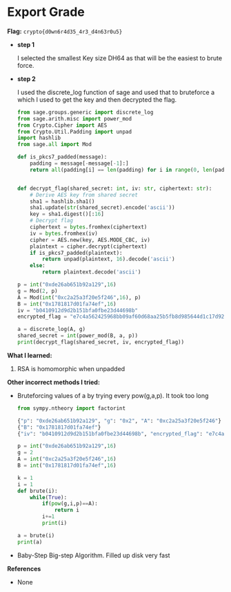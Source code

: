 # Export Grade

**Flag:** `crypto{d0wn6r4d35_4r3_d4n63r0u5}`

- **step 1**

    I selected the smallest Key size DH64 as that will be the easiest to brute force.


- **step 2**

    I used the discrete_log function of sage and used that to bruteforce a which I used to get the key and then decrypted the flag.
    
    ```python
    from sage.groups.generic import discrete_log
    from sage.arith.misc import power_mod
    from Crypto.Cipher import AES
    from Crypto.Util.Padding import unpad
    import hashlib
    from sage.all import Mod

    def is_pkcs7_padded(message):
        padding = message[-message[-1]:]
        return all(padding[i] == len(padding) for i in range(0, len(padding)))


    def decrypt_flag(shared_secret: int, iv: str, ciphertext: str):
        # Derive AES key from shared secret
        sha1 = hashlib.sha1()
        sha1.update(str(shared_secret).encode('ascii'))
        key = sha1.digest()[:16]
        # Decrypt flag
        ciphertext = bytes.fromhex(ciphertext)
        iv = bytes.fromhex(iv)
        cipher = AES.new(key, AES.MODE_CBC, iv)
        plaintext = cipher.decrypt(ciphertext)
        if is_pkcs7_padded(plaintext):
            return unpad(plaintext, 16).decode('ascii')
        else:
            return plaintext.decode('ascii')

    p = int("0xde26ab651b92a129",16)
    g = Mod(2, p)
    A = Mod(int("0xc2a25a3f20e5f246",16), p)
    B = int("0x1781817d01fa74ef",16)
    iv = "b0410912d9d2b151bfa0fbe23d44698b"
    encrypted_flag = "e7c4a562425968bb09af60d68aa25b5fb8d985644d1c17d927814d71f9f83d5c"

    a = discrete_log(A, g)
    shared_secret = int(power_mod(B, a, p))
    print(decrypt_flag(shared_secret, iv, encrypted_flag))
    ```


**What I learned:**

1. RSA is homomorphic when unpadded

**Other incorrect methods I tried:**

- Bruteforcing values of a by trying every pow(g,a,p). It took too long

    ```python
    from sympy.ntheory import factorint

    {"p": "0xde26ab651b92a129", "g": "0x2", "A": "0xc2a25a3f20e5f246"}
    {"B": "0x1781817d01fa74ef"}
    {"iv": "b0410912d9d2b151bfa0fbe23d44698b", "encrypted_flag": "e7c4a562425968bb09af60d68aa25b5fb8d985644d1c17d927814d71f9f83d5c"}

    p = int("0xde26ab651b92a129",16)
    g = 2
    A = int("0xc2a25a3f20e5f246",16)
    B = int("0x1781817d01fa74ef",16)

    k = 1
    i = 1
    def brute(i):
        while(True):
            if(pow(g,i,p)==A):
                return i
            i+=1
            print(i)

    a = brute(i)
    print(a)
    ```

- Baby-Step Big-step Algorithm. Filled up disk very fast

**References**

- None